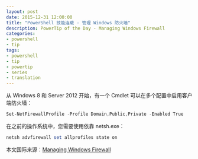 ```yaml
---
layout: post
date: 2015-12-31 12:00:00
title: "PowerShell 技能连载 - 管理 Windows 防火墙"
description: PowerTip of the Day - Managing Windows Firewall
categories:
- powershell
- tip
tags:
- powershell
- tip
- powertip
- series
- translation
---
```

从 Windows 8 和 Server 2012 开始，有一个 Cmdlet 可以在多个配置中启用客户端防火墙：

```powershell
Set-NetFirewallProfile -Profile Domain,Public,Private -Enabled True
```

在之前的操作系统中，您需要使用依靠 netsh.exe：

```powershell
netsh advfirewall set allprofiles state on
```

<!--more-->
本文国际来源：[Managing Windows Firewall](http://community.idera.com/powershell/powertips/b/tips/posts/managing-windows-firewall)
